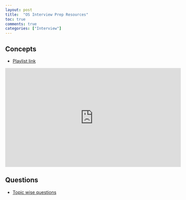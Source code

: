 ```yaml
---
layout: post
title:  "OS Interview Prep Resources"
toc: true
comments: true
categories: ["Interview"]
---
```


## Concepts

- [Playlist link](https://www.youtube.com/playlist?list=PLTtjs-HViBW6525-_a8QL3meFIlP31gGE)

<iframe width="560" height="315" src="https://www.youtube.com/embed/videoseries?list=PLTtjs-HViBW6525-_a8QL3meFIlP31gGE" frameborder="0" allow="accelerometer; autoplay; encrypted-media; gyroscope; picture-in-picture" allowfullscreen></iframe>

## Questions

- [Topic wise questions](https://www.sanfoundry.com/operating-system-questions-answers/)
